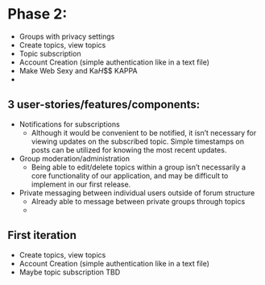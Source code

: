 # Phase 2:
* Groups with privacy settings
* Create topics, view topics
* Topic subscription
* Account Creation (simple authentication like in a text file)
* Make Web Sexy and Ka$H$$$ KAPPA
* 
## 3 user-stories/features/components:
* Notifications for subscriptions
  * Although it would be convenient to be notified, it isn’t necessary for viewing updates on the subscribed topic. Simple timestamps on posts can be utilized for knowing the most recent updates.
* Group moderation/administration
  * Being able to edit/delete topics within a group isn’t necessarily a core functionality of our application, and may be difficult to implement in our first release.
* Private messaging between individual users outside of forum structure
  * Already able to message between private groups through topics
  * 
## First iteration
* Create topics, view topics
* Account Creation (simple authentication like in a text file)
* Maybe topic subscription TBD
